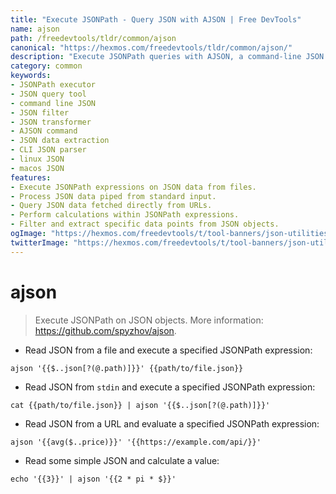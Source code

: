 ```yaml
---
title: "Execute JSONPath - Query JSON with AJSON | Free DevTools"
name: ajson
path: /freedevtools/tldr/common/ajson
canonical: "https://hexmos.com/freedevtools/tldr/common/ajson/"
description: "Execute JSONPath queries with AJSON, a command-line JSON processor. Extract, transform, and filter JSON data effortlessly. Free online tool, no registration required."
category: common
keywords:
- JSONPath executor
- JSON query tool
- command line JSON
- JSON filter
- JSON transformer
- AJSON command
- JSON data extraction
- CLI JSON parser
- linux JSON
- macos JSON
features:
- Execute JSONPath expressions on JSON data from files.
- Process JSON data piped from standard input.
- Query JSON data fetched directly from URLs.
- Perform calculations within JSONPath expressions.
- Filter and extract specific data points from JSON objects.
ogImage: "https://hexmos.com/freedevtools/t/tool-banners/json-utilities-banner.png"
twitterImage: "https://hexmos.com/freedevtools/t/tool-banners/json-utilities-banner.png"
---
```


# ajson

> Execute JSONPath on JSON objects.
> More information: <https://github.com/spyzhov/ajson>.

- Read JSON from a file and execute a specified JSONPath expression:

`ajson '{{$..json[?(@.path)]}}' {{path/to/file.json}}`

- Read JSON from `stdin` and execute a specified JSONPath expression:

`cat {{path/to/file.json}} | ajson '{{$..json[?(@.path)]}}'`

- Read JSON from a URL and evaluate a specified JSONPath expression:

`ajson '{{avg($..price)}}' '{{https://example.com/api/}}'`

- Read some simple JSON and calculate a value:

`echo '{{3}}' | ajson '{{2 * pi * $}}'`

